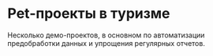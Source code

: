 # Pet-проекты в туризме
Несколько демо-проектов, в основном по автоматизации предобработки данных и упрощения регулярных отчетов.
